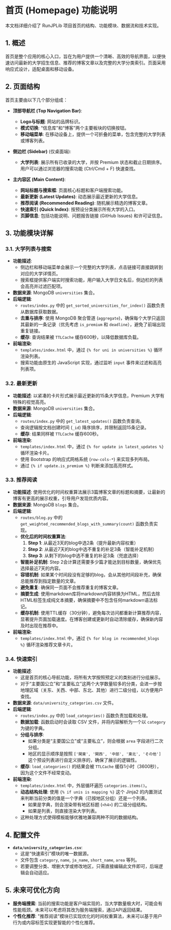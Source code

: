 # 首页 (Homepage) 功能说明

本文档详细介绍了 RunJPLib 项目首页的结构、功能模块、数据流和技术实现。

## 1. 概述

首页是整个应用的核心入口，旨在为用户提供一个清晰、高效的导航界面，以便快速访问最新的大学招生信息、推荐的博客文章以及完整的大学分类索引。页面采用响应式设计，适配桌面和移动设备。

## 2. 页面结构

首页主要由以下几个部分组成：

- **顶部导航栏 (Top Navigation Bar)**:
  - **Logo与标题**: 网站的品牌标识。
  - **模式切换**: “信息库”和“博客”两个主要板块的切换按钮。
  - **移动端菜单**: 在移动设备上，提供一个可折叠的菜单，包含完整的大学列表或博客列表。

- **侧边栏 (Sidebar)** (仅桌面端):
  - **大学列表**: 展示所有已收录的大学，并按 Premium 状态和截止日期排序。用户可以通过浏览器的搜索功能 (Ctrl/Cmd + F) 快速查找。

- **主内容区 (Main Content)**:
  - **网站标题与搜索框**: 页面核心标题和客户端搜索功能。
  - **最新更新 (Latest Updates)**: 动态展示最近更新的大学信息。
  - **推荐阅读 (Recommended Reading)**: 随机展示精选的博客文章。
  - **快速索引 (Quick Index)**: 按预设分类展示所有大学的入口。
  - **页脚信息**: 包括功能说明、问题报告链接 (GitHub Issues) 和许可证信息。

## 3. 功能模块详解

### 3.1. 大学列表与搜索

- **功能描述**:
  - 侧边栏和移动端菜单会展示一个完整的大学列表，点击链接可直接跳转到对应的大学详情页。
  - 搜索框提供客户端实时搜索功能，用户输入大学日文名后，侧边栏的列表会高亮并过滤匹配项。
- **数据来源**: MongoDB `universities` 集合。
- **后端逻辑**:
  - `routes/index.py` 中的 `get_sorted_universities_for_index()` 函数负责从数据库获取数据。
  - **去重与排序**: 使用 MongoDB 聚合管道 (`aggregate`)，确保每个大学只返回其最新的一条记录（优先考虑 `is_premium` 和 `deadline`），避免了前端出现重复链接。
  - **缓存**: 查询结果被 `TTLCache` 缓存600秒，以降低数据库负载。
- **前端渲染**:
  - `templates/index.html` 中，通过 `{% for uni in universities %}` 循环渲染列表。
  - 搜索功能由原生的 JavaScript 实现，通过监听 `input` 事件来过滤和高亮列表项。

### 3.2. 最新更新

- **功能描述**: 以紧凑的卡片形式展示最近更新的15条大学信息，Premium 大学有特殊的视觉高亮。
- **数据来源**: MongoDB `universities` 集合。
- **后端逻辑**:
  - `routes/index.py` 中的 `get_latest_updates()` 函数负责查询。
  - 查询逻辑按文档创建时间 (`_id`) 降序排序，并限制返回15条记录。
  - **缓存**: 结果同样被 `TTLCache` 缓存600秒。
- **前端渲染**:
  - `templates/index.html` 中，通过 `{% for update in latest_updates %}` 循环渲染卡片。
  - 使用 Bootstrap 的响应式网格系统 (`row-cols-*`) 来实现多列布局。
  - 通过 `{% if update.is_premium %}` 判断来添加高亮样式。

### 3.3. 推荐阅读

- **功能描述**: 使用优化的时间权重算法展示3篇博客文章的标题和摘要，让最新的博客有更高的展示权重，引导用户发现优质内容。
- **数据来源**: MongoDB `blogs` 集合。
- **后端逻辑**:
  - `routes/blog.py` 中的 `get_weighted_recommended_blogs_with_summary(count)` 函数负责实现。
  - **优化后的时间权重算法**:
    1. **Step 1**: 从最近3天的blog中选2条（提升最新内容权重）
    2. **Step 2**: 从最近7天的blog中选不重复的补足3条（智能补足机制）
    3. **Step 3**: 从剩下的blog中选不重复的补足3条（兜底选择）
  - **智能补足机制**: Step 2会计算还需要多少篇才能达到目标数量，确保优先选择最近7天的内容。
  - **容错机制**: 如果某个时间段没有足够的blog，会从其他时间段补充，确保总能推荐到指定数量的文章。
  - **避免重复**: 确保同一页面不会推荐重复的博客文章。
  - **摘要生成**: 使用markdown库将markdown内容转换为HTML，然后去除HTML标签生成纯文本摘要，确保摘要中不包含任何markdown语法标记。
  - **缓存机制**: 使用TTL缓存（30分钟），避免每次访问都重新计算推荐内容，显著提升页面加载速度。在博客创建或更新时自动清除缓存，确保新内容及时出现在推荐中。
- **前端渲染**:
  - `templates/index.html` 中，通过 `{% for blog in recommended_blogs %}` 循环渲染推荐文章卡片。

### 3.4. 快速索引

- **功能描述**:
  - 这是首页的核心导航功能，将所有大学按照预定义的类别进行分组展示。
  - 对于“主要国公立”和“主要私立”这两个大学数量较多的分类，会进一步按地理区域（关东、关西、中部、东北、其他）进行二级分组，以方便用户查找。
- **数据来源**: `data/university_categories.csv` 文件。
- **后端逻辑**:
  - `routes/index.py` 中的 `load_categories()` 函数负责加载和处理。
  - **数据加载**: 函数启动时会读取 CSV 文件，并将内容解析为一个以 `category` 为键的字典。
  - **分组与排序**:
    - 如果分类是“主要国公立”或“主要私立”，则会根据 `area` 字段进行二次分组。
    - 地区的显示顺序是按照 `['関東', '関西', '中部', '東北', 'その他']` 这个预设列表进行自定义排序的，确保了展示的逻辑性。
  - **缓存**: `load_categories()` 的结果会被 `TTLCache` 缓存1小时（3600秒），因为这个文件不经常变动。
- **前端渲染**:
  - `templates/index.html` 中，外层循环遍历 `categories.items()`。
  - **动态结构处理**: 使用 `{% if unis is mapping %}` 这个 Jinja2 的内置测试来判断当前分类的值是一个字典（已按地区分组）还是一个列表。
    - 如果是字典，则会渲染带有地区标题 (`<h4>`) 的二级分组结构。
    - 如果是列表，则直接渲染大学列表。
  - 这种处理方式使得模板能够优雅地兼容两种不同的数据结构。

## 4. 配置文件

- **`data/university_categories.csv`**:
  - 这是“快速索引”模块的唯一数据源。
  - 文件包含 `category`, `name`, `ja_name`, `short_name`, `area` 等列。
  - 若要调整分类、增删大学或修改地区，只需直接编辑此文件即可，后端逻辑会自动适应。

## 5. 未来可优化方向

- **服务端搜索**: 当前的搜索功能是客户端实现的，当大学数量极大时，可能会有性能瓶颈。未来可以考虑将其改为服务端搜索，通过API返回结果。
- **个性化推荐**: "推荐阅读"模块已实现优化的时间权重算法，未来可以基于用户行为或内容标签实现更智能的个性化推荐。
